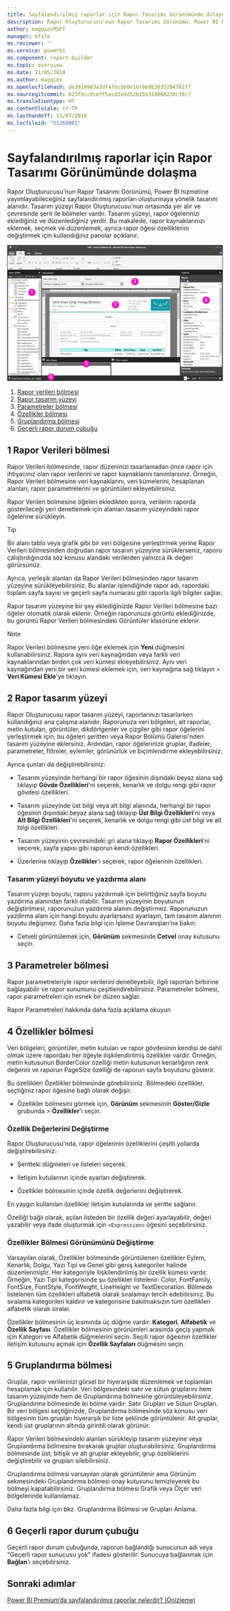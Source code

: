 ```yaml
---
title: Sayfalandırılmış raporlar için Rapor Tasarımı Görünümünde dolaşma - Power BI | Microsoft Docs
description: Rapor Oluşturucusu'nun Rapor Tasarımı Görünümü, Power BI hizmetinde yayımlayabileceğiniz sayfalandırılmış raporları oluşturmaya yönelik tasarım alanıdır.
author: maggiesMSFT
manager: kfile
ms.reviewer: ''
ms.service: powerbi
ms.component: report-builder
ms.topic: overview
ms.date: 11/05/2018
ms.author: maggies
ms.openlocfilehash: de3919903a3df4fdc5b0e167069b3035204761ff
ms.sourcegitcommit: b23fdcc0ceff5acd2e4d52b15b310068236cf8c7
ms.translationtype: HT
ms.contentlocale: tr-TR
ms.lasthandoff: 11/07/2018
ms.locfileid: "51269001"
---
```

# <a name="getting-around-in-report-design-view-for-paginated-reports"></a>Sayfalandırılmış raporlar için Rapor Tasarımı Görünümünde dolaşma

Rapor Oluşturucusu'nun Rapor Tasarımı Görünümü, Power BI hizmetine yayımlayabileceğiniz sayfalandırılmış raporları oluşturmaya yönelik tasarım alanıdır. Tasarım yüzeyi Rapor Oluşturucusu'nun ortasında yer alır ve çevresinde şerit ile bölmeler vardır. Tasarım yüzeyi, rapor öğelerinizi eklediğiniz ve düzenlediğiniz yerdir. Bu makalede, rapor kaynaklarınızı eklemek, seçmek ve düzenlemek, ayrıca rapor öğesi özelliklerini değiştirmek için kullandığınız panolar açıklanır.  

![Rapor Oluşturucusu Rapor Tasarımı Görünümü](media/paginated-reports-report-design-view/power-bi-paginated-report-design-view.png)

1.  [Rapor verileri bölmesi](#report-data-pane) 
2.  [Rapor tasarım yüzeyi](#report-design-surface)  
3.  [Parametreler bölmesi](#parameters-pane) 
4.  [Özellikler bölmesi](#properties-pane) 
5.  [Gruplandırma bölmesi](#grouping-pane) 
6.  [Geçerli rapor durum çubuğu](#current-report-status-bar)  
  
## <a name="1-report-data-pane"></a>1 Rapor Verileri bölmesi  
 Rapor Verileri bölmesinde, rapor düzeninizi tasarlamadan önce rapor için ihtiyacınız olan rapor verilerini ve rapor kaynaklarını tanımlarsınız. Örneğin, Rapor Verileri bölmesine veri kaynaklarını, veri kümelerini, hesaplanan alanları, rapor parametrelerini ve görüntüleri ekleyebilirsiniz.  
  
 Rapor Verileri bölmesine öğeleri ekledikten sonra, verilerin raporda gösterileceği yeri denetlemek için alanları tasarım yüzeyindeki rapor öğelerine sürükleyin.  
  
> [!TIP]  
>  Bir alanı tablo veya grafik gibi bir veri bölgesine yerleştirmek yerine Rapor Verileri bölmesinden doğrudan rapor tasarım yüzeyine sürüklerseniz, raporu çalıştırdığınızda söz konusu alandaki verilerden yalnızca ilk değeri görürsünüz.  
  
 Ayrıca, yerleşik alanları da Rapor Verileri bölmesinden rapor tasarım yüzeyine sürükleyebilirsiniz. Bu alanlar işlendiğinde rapor adı, rapordaki toplam sayfa sayısı ve geçerli sayfa numarası gibi raporla ilgili bilgiler sağlar.  
  
 Rapor tasarım yüzeyine bir şey eklediğinizde Rapor Verileri bölmesine bazı öğeler otomatik olarak eklenir. Örneğin raporunuza görüntü eklediğinizde, bu görüntü Rapor Verileri bölmesindeki Görüntüler klasörüne eklenir.  
  
> [!NOTE]  
>  Rapor Verileri bölmesine yeni öğe eklemek için **Yeni** düğmesini kullanabilirsiniz. Rapora aynı veri kaynağından veya farklı veri kaynaklarından birden çok veri kümesi ekleyebilirsiniz. Aynı veri kaynağından yeni bir veri kümesi eklemek için, veri kaynağına sağ tıklayın > **Veri Kümesi Ekle**'ye tıklayın.  
  
## <a name="2-report-design-surface"></a>2 Rapor tasarım yüzeyi  
 Rapor Oluşturucusu rapor tasarım yüzeyi, raporlarınızı tasarlarken kullandığınız ana çalışma alanıdır. Raporunuza veri bölgeleri, alt raporlar, metin kutuları, görüntüler, dikdörtgenler ve çizgiler gibi rapor öğelerini yerleştirmek için, bu öğeleri şeritten veya Rapor Bölümü Galerisi'nden tasarım yüzeyine eklersiniz. Ardından, rapor öğelerinize gruplar, ifadeler, parametreler, filtreler, eylemler, görünürlük ve biçimlendirme ekleyebilirsiniz.  
  
 Ayrıca şunları da değiştirebilirsiniz:  
  
-   Tasarım yüzeyinde herhangi bir rapor öğesinin dışındaki beyaz alana sağ tıklayıp **Gövde Özellikleri**'ni seçerek, kenarlık ve dolgu rengi gibi rapor gövdesi özellikleri.  
  
-   Tasarım yüzeyinde üst bilgi veya alt bilgi alanında, herhangi bir rapor öğesinin dışındaki beyaz alana sağ tıklayıp **Üst Bilgi Özellikleri**'ni veya **Alt Bilgi Özellikleri**'ni seçerek, kenarlık ve dolgu rengi gibi üst bilgi ve alt bilgi özellikleri.  
  
-   Tasarım yüzeyinin çevresindeki gri alana tıklayıp **Rapor Özellikleri**'ni seçerek, sayfa yapısı gibi raporun kendi özellikleri.  
  
-   Üzerlerine tıklayıp **Özellikler**'i seçerek, rapor öğelerinin özellikleri.  
  
### <a name="design-surface-size-and-print-area"></a>Tasarım yüzeyi boyutu ve yazdırma alanı  
Tasarım yüzeyi boyutu, raporu yazdırmak için belirttiğiniz sayfa boyutu yazdırma alanından farklı olabilir. Tasarım yüzeyinin boyutunun değiştirilmesi, raporunuzun yazdırma alanını değiştirmez. Raporunuzun yazdırma alanı için hangi boyutu ayarlarsanız ayarlayın, tam tasarım alanının boyutu değişmez. Daha fazla bilgi için İşleme Davranışları'na bakın. 
  
- Cetveli görüntülemek için, **Görünüm** sekmesinde **Cetvel** onay kutusunu seçin.  
  
## <a name="3-parameters-pane"></a>3 Parametreler bölmesi  
 Rapor parametreleriyle rapor verilerini denetleyebilir, ilgili raporları birbirine bağlayabilir ve rapor sunumunu çeşitlendirebilirsiniz. Parametreler bölmesi, rapor parametreleri için esnek bir düzen sağlar.  
  
 Rapor Parametreleri hakkında daha fazla açıklama okuyun   
  
## <a name="4-properties-pane"></a>4 Özellikler bölmesi
 Veri bölgeleri, görüntüler, metin kutuları ve rapor gövdesinin kendisi de dahil olmak üzere rapordaki her öğeyle ilişkilendirilmiş özellikler vardır. Örneğin, metin kutusunun BorderColor özelliği metin kutusunun kenarlığının renk değerini ve raporun PageSize özelliği de raporun sayfa boyutunu gösterir.  
  
 Bu özellikleri Özellikler bölmesinde görebilirsiniz. Bölmedeki özellikler, seçtiğiniz rapor öğesine bağlı olarak değişir.  
  
- Özellikler bölmesini görmek için, **Görünüm** sekmesinin **Göster/Gizle** grubunda > **Özellikler**'i seçin.  
  
### <a name="changing-property-values"></a>Özellik Değerlerini Değiştirme  
 Rapor Oluşturucusu'nda, rapor öğelerinin özelliklerini çeşitli yollarda değiştirebilirsiniz:  
  
-   Şeritteki düğmeleri ve listeleri seçerek.  
  
-   İletişim kutularının içinde ayarları değiştirerek.  
  
-   Özellikler bölmesinin içinde özellik değerlerini değiştirerek.  
  
 En yaygın kullanılan özellikler iletişim kutularında ve şeritte sağlanır.  
  
 Özelliği bağlı olarak, açılan listeden bir özellik değeri ayarlayabilir, değeri yazabilir veya ifade oluşturmak için `<Expression>` öğesini seçebilirsiniz.  
  
### <a name="changing-the-properties-pane-view"></a>Özellikler Bölmesi Görünümünü Değiştirme  
 Varsayılan olarak, Özellikler bölmesinde görüntülenen özellikler Eylem, Kenarlık, Dolgu, Yazı Tipi ve Genel gibi geniş kategoriler halinde düzenlenmiştir. Her kategoriyle ilişkilendirilmiş bir özellik kümesi vardır. Örneğin, Yazı Tipi kategorisinde şu özellikler listelenir: Color, FontFamily, FontSize, FontStyle, FontWeight, LineHeight ve TextDecoration. Bölmede listelenen tüm özellikleri alfabetik olarak sıralamayı tercih edebilirsiniz. Bu sıralama kategorileri kaldırır ve kategorisine bakılmaksızın tüm özellikleri alfabetik olarak sıralar.  
  
 Özellikler bölmesinin üç kısmında üç düğme vardır: **Kategori**, **Alfabetik** ve **Özellik Sayfası**. Özellikler bölmesinin görünümleri arasında geçiş yapmak için Kategori ve Alfabetik düğmelerini seçin. Seçili rapor öğesinin özellikler iletişim kutusunu açmak için **Özellik Sayfaları** düğmesini seçin.  
  
  
## <a name="5-grouping-pane"></a>5 Gruplandırma bölmesi

 Gruplar, rapor verilerinizi görsel bir hiyerarşide düzenlemek ve toplamları hesaplamak için kullanılır. Veri bölgesindeki satır ve sütun gruplarını hem tasarım yüzeyinde hem de Gruplandırma bölmesine görüntüleyebilirsiniz. Gruplandırma bölmesinde iki bölme vardır: Satır Grupları ve Sütun Grupları. Bir veri bölgesi seçtiğinizde, Gruplandırma bölmesinde söz konusu veri bölgesinin tüm grupları hiyerarşik bir liste şeklinde görüntülenir: Alt gruplar, kendi üst gruplarının altında girintili olarak görünür.  
  
 Rapor Verileri bölmesindeki alanları sürükleyip tasarım yüzeyine veya Gruplandırma bölmesine bırakarak gruplar oluşturabilirsiniz. Gruplandırma bölmesinde üst, bitişik ve alt gruplar ekleyebilir, grup özelliklerini değiştirebilir ve grupları silebilirsiniz.  
  
 Gruplandırma bölmesi varsayılan olarak görüntülenir ama Görünüm sekmesindeki Gruplandırma bölmesi onay kutusunu temizleyerek bu bölmeyi kapatabilirsiniz. Gruplandırma bölmesi Grafik veya Ölçer veri bölgelerinde kullanılamaz.  
  
 Daha fazla bilgi için bkz. Gruplandırma Bölmesi ve Grupları Anlama.  
  
## <a name="6-current-report-status-bar"></a>6 Geçerli rapor durum çubuğu

Geçerli rapor durum çubuğunda, raporun bağlandığı sunucunun adı veya "Geçerli rapor sunucusu yok" ifadesi gösterilir. Sunucuya bağlanmak için **Bağlan**'ı seçebilirsiniz.

## <a name="next-steps"></a>Sonraki adımlar

[Power BI Premium’da sayfalandırılmış raporlar nelerdir? (Önizleme)](paginated-reports-report-builder-power-bi.md) 

  
  
